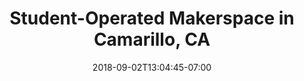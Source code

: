 ---
title: "Student-Operated Makerspace in Camarillo, CA"
date: 2018-09-02T13:04:45-07:00
draft: false
description: "RCMakes is a community makerspace and jobshop operated by students to deliver the services and products you need for any project"
---